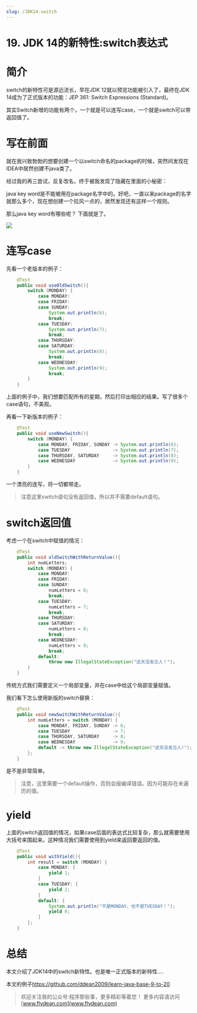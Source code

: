 ```yaml
---
slug: /JDK14-switch
---
```


# 19. JDK 14的新特性:switch表达式

# 简介

switch的新特性可是源远流长，早在JDK 12就以预览功能被引入了，最终在JDK 14成为了正式版本的功能：JEP 361: Switch Expressions (Standard)。

其实Switch新增的功能有两个，一个就是可以连写case，一个就是switch可以带返回值了。

# 写在前面

就在我兴致勃勃的想要创建一个以switch命名的package的时候，突然间发现在IDEA中居然创建不java类了。

经过我的再三尝试，反复改名，终于被我发现了隐藏在里面的小秘密：

java key word是不能被用在package名字中的。好吧，一直以来package的名字就那么多个，现在想创建一个拉风一点的，居然发现还有这样一个规则。

那么java key word有哪些呢？ 下面就是了。

![](https://img-blog.csdnimg.cn/20200427175928590.png)

# 连写case

先看一个老版本的例子：

~~~java
    @Test
    public void useOldSwitch(){
        switch (MONDAY) {
            case MONDAY:
            case FRIDAY:
            case SUNDAY:
                System.out.println(6);
                break;
            case TUESDAY:
                System.out.println(7);
                break;
            case THURSDAY:
            case SATURDAY:
                System.out.println(8);
                break;
            case WEDNESDAY:
                System.out.println(9);
                break;
        }
    }
~~~

上面的例子中，我们想要匹配所有的星期，然后打印出相应的结果。写了很多个case语句，不美观。

再看一下新版本的例子：

~~~java
    @Test
    public void useNewSwitch(){
        switch (MONDAY) {
            case MONDAY, FRIDAY, SUNDAY -> System.out.println(6);
            case TUESDAY                -> System.out.println(7);
            case THURSDAY, SATURDAY     -> System.out.println(8);
            case WEDNESDAY              -> System.out.println(9);
        }
    }
~~~

一个漂亮的连写，将一切都带走。 

> 注意这里switch语句没有返回值，所以并不需要default语句。

# switch返回值

考虑一个在switch中赋值的情况：

~~~java
    @Test
    public void oldSwitchWithReturnValue(){
        int numLetters;
        switch (MONDAY) {
            case MONDAY:
            case FRIDAY:
            case SUNDAY:
                numLetters = 6;
                break;
            case TUESDAY:
                numLetters = 7;
                break;
            case THURSDAY:
            case SATURDAY:
                numLetters = 8;
                break;
            case WEDNESDAY:
                numLetters = 9;
                break;
            default:
                throw new IllegalStateException("这天没发见人！");
        }
    }
~~~

传统方式我们需要定义一个局部变量，并在case中给这个局部变量赋值。

我们看下怎么使用新版的switch替换：

~~~java
    @Test
    public void newSwitchWithReturnValue(){
        int numLetters = switch (MONDAY) {
            case MONDAY, FRIDAY, SUNDAY -> 6;
            case TUESDAY                -> 7;
            case THURSDAY, SATURDAY     -> 8;
            case WEDNESDAY              -> 9;
            default -> throw new IllegalStateException("这天没发见人!");
        };
    }
~~~

是不是非常简单。

> 注意，这里需要一个default操作，否则会报编译错误。因为可能存在未遍历的值。

# yield

上面的switch返回值的情况，如果case后面的表达式比较复杂，那么就需要使用大括号来围起来。这种情况我们需要使用到yield来返回要返回的值。

~~~java
    @Test
    public void withYield(){
        int result = switch (MONDAY) {
            case MONDAY: {
                yield 1;
            }
            case TUESDAY: {
                yield 2;
            }
            default: {
                System.out.println("不是MONDAY，也不是TUESDAY！");
                yield 0;
            }
        };
    }
~~~

# 总结

本文介绍了JDK14中的switch新特性。也是唯一正式版本的新特性....

本文的例子[https://github.com/ddean2009/learn-java-base-9-to-20
](https://github.com/ddean2009/learn-java-base-9-to-20)

> 欢迎关注我的公众号:程序那些事，更多精彩等着您！
> 更多内容请访问 [www.flydean.com](www.flydean.com)


